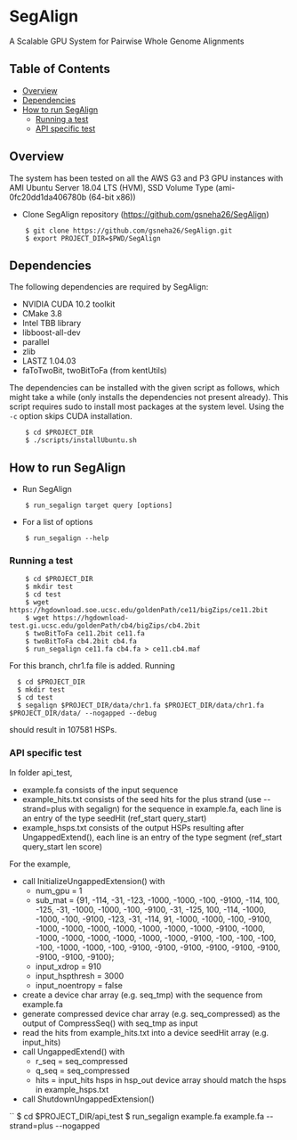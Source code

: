# SegAlign 

A Scalable GPU System for Pairwise Whole Genome Alignments

## Table of Contents

- [Overview](#overview)
- [Dependencies](#dependencies)
- [How to run SegAlign](#run)
    - [Running a test](#test)
    - [API specific test](#api-test)

## <a name="overview"></a> Overview

The system has been tested on all the AWS G3 and P3 GPU instances with AMI Ubuntu Server 18.04 LTS (HVM), SSD Volume Type (ami-0fc20dd1da406780b (64-bit x86))

* Clone SegAlign repository (https://github.com/gsneha26/SegAlign)

```
    $ git clone https://github.com/gsneha26/SegAlign.git
    $ export PROJECT_DIR=$PWD/SegAlign
```

## <a name="dependencies"></a> Dependencies
The following dependencies are required by SegAlign:
  * NVIDIA CUDA 10.2 toolkit
  * CMake 3.8
  * Intel TBB library
  * libboost-all-dev
  * parallel
  * zlib
  * LASTZ 1.04.03
  * faToTwoBit, twoBitToFa (from kentUtils)

The dependencies can be installed with the given script as follows, which might take a while (only installs the dependencies not present already). This script requires sudo to install most packages at the system level. Using the `-c` option skips CUDA installation. 

```
    $ cd $PROJECT_DIR
    $ ./scripts/installUbuntu.sh
```

## <a name="run"></a> How to run SegAlign
* Run SegAlign

```
    $ run_segalign target query [options]
```

* For a list of options 

```
    $ run_segalign --help
```

### <a name="test"></a> Running a test

```
    $ cd $PROJECT_DIR
    $ mkdir test
    $ cd test
    $ wget https://hgdownload.soe.ucsc.edu/goldenPath/ce11/bigZips/ce11.2bit
    $ wget https://hgdownload-test.gi.ucsc.edu/goldenPath/cb4/bigZips/cb4.2bit 
    $ twoBitToFa ce11.2bit ce11.fa
    $ twoBitToFa cb4.2bit cb4.fa
    $ run_segalign ce11.fa cb4.fa > ce11.cb4.maf
```

For this branch, chr1.fa file is added. Running
```
  $ cd $PROJECT_DIR
  $ mkdir test
  $ cd test
  $ segalign $PROJECT_DIR/data/chr1.fa $PROJECT_DIR/data/chr1.fa $PROJECT_DIR/data/ --nogapped --debug
```

should result in 107581 HSPs.

### <a name="api-test"></a> API specific test

In folder api_test,
  * example.fa consists of the input sequence
  * example_hits.txt consists of the seed hits for the plus strand (use --strand=plus with segalign) for the sequence in example.fa, each line is an entry of the type seedHit (ref_start query_start) 
  * example_hsps.txt consists of the output HSPs resulting after UngappedExtend(), each line is an entry of the type segment (ref_start query_start len score) 

For the example,
  * call InitializeUngappedExtension() with 
    * num_gpu = 1
    * sub_mat = {91, -114, -31, -123, -1000, -1000, -100, -9100, -114,  100, -125,  -31, -1000, -1000, -100, -9100, -31, -125,  100, -114, -1000, -1000, -100, -9100, -123,  -31, -114,  91, -1000, -1000, -100, -9100, -1000, -1000, -1000, -1000, -1000, -1000, -1000, -9100, -1000, -1000, -1000, -1000, -1000, -1000, -1000, -9100, -100, -100, -100, -100, -1000, -1000, -100, -9100, -9100, -9100, -9100, -9100, -9100, -9100, -9100, -9100}; 
    * input_xdrop = 910
    * input_hspthresh = 3000
    * input_noentropy = false
  * create a device char array (e.g. seq_tmp) with the sequence from example.fa
  * generate compressed device char array (e.g. seq_compressed) as the output of CompressSeq() with seq_tmp as input
  * read the hits from example_hits.txt into a device seedHit array (e.g. input_hits) 
  * call UngappedExtend() with 
    * r_seq = seq_compressed
    * q_seq = seq_compressed
    * hits = input_hits 
    hsps in hsp_out device array should match the hsps in example_hsps.txt 
  * call ShutdownUngappedExtension()

``
    $ cd $PROJECT_DIR/api_test
    $ run_segalign example.fa example.fa --strand=plus --nogapped 
```

